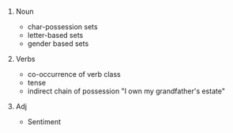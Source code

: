 1. Noun

    - char-possession sets
    - letter-based sets
    - gender based sets

2. Verbs

    - co-occurrence of verb class
    - tense
    - indirect chain of possession "I own my grandfather's estate"

3. Adj

    - Sentiment
